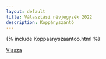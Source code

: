 ```yaml
---
layout: default
title: Választási névjegyzék 2022
description: Koppányszántó
---
```


{% include Koppaanyszaantoo.html %}

[Vissza](./)